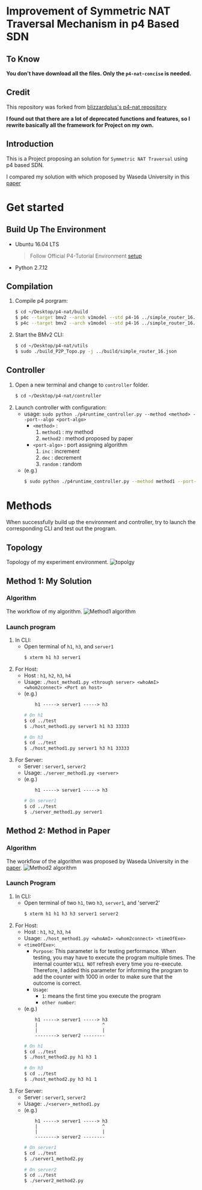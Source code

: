 # Improvement of Symmetric NAT Traversal Mechanism in p4 Based SDN

## To Know
**You don't have download all the files. Only the `p4-nat-concise` is needed.**

## Credit
This repository was forked from [blizzardplus's p4-nat repository](https://github.com/blizzardplus/p4-nat)

**I found out that there are a lot of deprecated functions and features, so I rewrite basically all the framework for Project on my own.**

## Introduction
This is a Project proposing an solution for `Symmetric NAT Traversal` using p4 based SDN.

I compared my solution with which proposed by Waseda University in this [paper](https://www.semanticscholar.org/paper/A-New-Method-for-Symmetric-NAT-Traversal-in-UDP-and-Yamada-Yoshida/0004757d7fc7683706b0decd8ec6ee6bdf638cc2?p2df)

# Get started

## Build Up The Environment
- Ubuntu 16.04 LTS
    > Follow Official P4-Tutorial Environment [setup](https://github.com/p4lang/tutorials) 
- Python 2.7.12

## Compilation 
1. Compile p4 porgram:
    ```bash
    $ cd ~/Desktop/p4-nat/build
    $ p4c --target bmv2 --arch v1model --std p4-16 ../simple_router_16.p4
    $ p4c --target bmv2 --arch v1model --std p4-16 ../simple_router_16.p4 --p4runtime-files ./simple_router_16.p4.p4info.txt
    ```
2. Start the BMv2 CLI:
    ```bash 
    $ cd ~/Desktop/p4-nat/utils
    $ sudo ./build_P2P_Topo.py -j ../build/simple_router_16.json
    ```

## Controller 
1. Open a new terminal and change to `controller` folder.
    ```bash 
    $ cd ~/Desktop/p4-nat/controller
    ```
2. Launch controller with configuration:
    - usage: `sudo python ./p4runtime_controller.py --method <method> --port--algo <port-algo>`
        - `<method>` : 
            1. `method1` : my method
            2. `method2` : method proposed by paper
        - `<port-algo>` : port assigning algorithm
            1. `inc` : increment
            2. `dec` : decrement
            3. `random` : random
    - (e.g.)
        ```bash
        $ sudo python ./p4runtime_controller.py --method method1 --port-algo random
        ``` 

# Methods
When successfully build up the environment and controller, try to launch the corresponding CLI and test out the program.

## Topology
Topology of my experiment environment.
![topolgy](images/topology.png)

## Method 1: My Solution

### Algorithm
The workflow of my algorithm.
![Method1 algorithm](images/method1_algorithm.png)

### Launch program
1. In CLI:
    - Open terminal of `h1`, `h3`, and `server1` 
        ```bash 
        $ xterm h1 h3 server1
        ``` 
2. For Host:
    - Host : `h1`, `h2`, `h3`, `h4`
    - Usage: `./host_method1.py <through server> <whoAmI> <whom2connect> <Port on host>`
    - (e.g.) 
        ```
            h1 -----> server1 -----> h3
        ```
        ```bash
        # On h1
        $ cd ../test
        $ ./host_method1.py server1 h1 h3 33333 

        # On h3
        $ cd ../test
        $ ./host_method1.py server1 h3 h1 33333 
        ```
3. For Server:
    - Server : `server1`, `server2`
    - Usage: `./server_method1.py <server>`
    - (e.g.) 
        ```
            h1 -----> server1 -----> h3
        ```
        ```bash
        # On server1
        $ cd ../test
        $ ./server_method1.py server1
        ```

## Method 2: Method in Paper

### Algorithm
The workflow of the algorithm was proposed by Waseda University in the [paper](https://www.semanticscholar.org/paper/A-New-Method-for-Symmetric-NAT-Traversal-in-UDP-and-Yamada-Yoshida/0004757d7fc7683706b0decd8ec6ee6bdf638cc2?p2df).
![Method2 algorithm](images/method2_algorithm.png)

### Launch Program
1. In CLI:
    - Open terminal of two `h1`, two `h3`, `server1`, and 'server2'
        ```bash 
        $ xterm h1 h1 h3 h3 server1 server2
        ``` 
2. For Host:
    - Host : `h1`, `h2`, `h3`, `h4`
    - Usage: `./host_method1.py <whoAmI> <whom2connect> <timeOfExe>`
    - `<timeOfExe>`: 
        - `Purpose`: This parameter is for testing performance. When testing, you may have to execute the program multiple times. The internal counter `WILL NOT` refresh every time you re-execute. Therefore, I added this parameter for informing the program to add the counter with 1000 in order to make sure that the outcome is correct. 
        - `Usage`: 
            - `1`: means the first time you execute the program
            - `other number`: 
    - (e.g.) 
        ```
            h1 -----> server1 -----> h3
            |                        ^
            |                        |
            --------> server2 --------
        ```
        ```bash
        # On h1
        $ cd ../test
        $ ./host_method2.py h1 h3 1

        # On h3
        $ cd ../test
        $ ./host_method2.py h3 h1 1
        ```
3. For Server:
    - Server : `server1`, `server2`
    - Usage: `./<server>_method1.py `
    - (e.g.) 
        ```
            h1 -----> server1 -----> h3
            |                        ^
            |                        |
            --------> server2 --------
        ```
        ```bash
        # On server1
        $ cd ../test
        $ ./server1_method2.py

        # On server2
        $ cd ../test
        $ ./server2_method2.py
        ```
